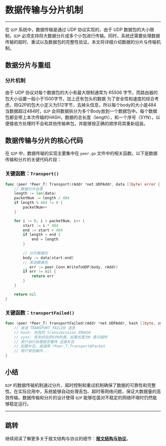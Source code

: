 # 数据传输与分片机制

---

在 `Q2P` 系统中，数据传输是通过 UDP 协议实现的，由于 UDP 数据包的大小限制，`Q2P` 必须支持将大数据分片成多个小包进行传输。同时，系统还需要处理数据传输的超时、重试以及数据包的完整性验证。本文将详细介绍数据的分片与传输机制。

## 数据分片与重组

### 分片机制

由于 UDP 协议对每个数据包的大小有最大限制通常为 65506 字节，而路由器的包大小设置一般小于1500字节，加上还有包头的数据
为了安全性和速度的综合考虑，将Q2P的包大小定义为512字节，去掉头信息，所以每个body的大小是484
当数据超过484时，`Q2P` 会将数据拆分为多个Body放到一个数据包中。每个数据包都会带上本次传输的HASH，数据的总长度（length），和一个序号（SYN），以便接收方处理时不会和其他传输串包，并能够按正确的顺序将其重新组装。


## 数据传输与分片的核心代码

在 `Q2P` 中，数据传输的实现主要集中在 `peer.go` 文件中的相关函数。以下是数据传输和分片的关键代码片段：

### 关键函数：`Transport()`

```go
func (peer *Peer_T) Transport(rAddr *net.UDPAddr, data []byte) error {
    // 数据分片处理
    length := len(data)
    packetNum := length / 484
    if length % 484 != 0 {
        packetNum++
    }

    for i := 0; i < packetNum; i++ {
        start := i * 484
        end := start + 484
        if length < end {
            end = length
        }
        
        // 分片数据包
        body := data[start:end]
        // 发送数据包
        _, err := peer.Conn.WriteToUDP(body, rAddr)
        if err != nil {
            return err
        }
    }

    return nil
}
```

### 关键函数：`transportFailed()`

```go
func (peer *Peer_T) transportFailed(rAddr *net.UDPAddr, hash []byte, syns []uint32) {
    // 发送 TRANSPORT_FAILED 消息
    // hash: 失败的 transimission 的HASH
    // syns: 丢失的包的SYN列表，如果长度为0 表示超时
    // 用户自行处理是否重传 还是补包
    // 如要补包，请调用 *Peer_T.TransportAPacket
    // 用户其他操作...
}
```

## 小结

`Q2P` 的数据传输机制通过分片、超时控制和重试机制确保了数据的可靠性和完整性。在实际应用中，系统能够自动处理丢包、超时等网络问题，保证大数据量的高效传输。数据传输和分片的设计使得 `Q2P` 能够在面对不稳定的网络环境时仍然能够稳定运行。

---

## 跳转

继续阅读了解更多关于报文结构与协议的细节：[**报文结构与协议**](06_message_structure_and_protocol.md)。
